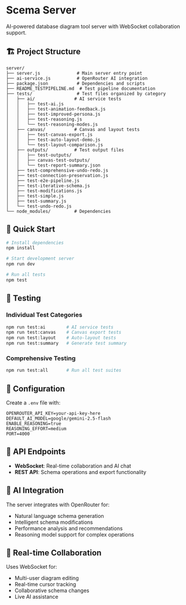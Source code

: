 # Scema Server

AI-powered database diagram tool server with WebSocket collaboration support.

## 🏗️ Project Structure

```
server/
├── server.js              # Main server entry point
├── ai-service.js          # OpenRouter AI integration
├── package.json           # Dependencies and scripts
├── README_TESTPIPELINE.md  # Test pipeline documentation
├── tests/                 # Test files organized by category
│   ├── ai/               # AI service tests
│   │   ├── test-ai.js
│   │   ├── test-animation-feedback.js
│   │   ├── test-improved-persona.js
│   │   ├── test-reasoning.js
│   │   └── test-reasoning-modes.js
│   ├── canvas/           # Canvas and layout tests
│   │   ├── test-canvas-export.js
│   │   ├── test-auto-layout-demo.js
│   │   └── test-layout-comparison.js
│   ├── outputs/          # Test output files
│   │   ├── test-outputs/
│   │   ├── canvas-test-outputs/
│   │   └── test-report-summary.json
│   ├── test-comprehensive-undo-redo.js
│   ├── test-connection-preservation.js
│   ├── test-e2e-pipeline.js
│   ├── test-iterative-schema.js
│   ├── test-modifications.js
│   ├── test-simple.js
│   ├── test-summary.js
│   └── test-undo-redo.js
└── node_modules/         # Dependencies
```

## 🚀 Quick Start

```bash
# Install dependencies
npm install

# Start development server
npm run dev

# Run all tests
npm test
```

## 🧪 Testing

### Individual Test Categories
```bash
npm run test:ai        # AI service tests
npm run test:canvas    # Canvas export tests
npm run test:layout    # Auto-layout tests
npm run test:summary   # Generate test summary
```

### Comprehensive Testing
```bash
npm run test:all       # Run all test suites
```

## 🔧 Configuration

Create a `.env` file with:
```env
OPENROUTER_API_KEY=your-api-key-here
DEFAULT_AI_MODEL=google/gemini-2.5-flash
ENABLE_REASONING=true
REASONING_EFFORT=medium
PORT=4000
```

## 📡 API Endpoints

- **WebSocket**: Real-time collaboration and AI chat
- **REST API**: Schema operations and export functionality

## 🧬 AI Integration

The server integrates with OpenRouter for:
- Natural language schema generation
- Intelligent schema modifications
- Performance analysis and recommendations
- Reasoning model support for complex operations

## 🔄 Real-time Collaboration

Uses WebSocket for:
- Multi-user diagram editing
- Real-time cursor tracking
- Collaborative schema changes
- Live AI assistance